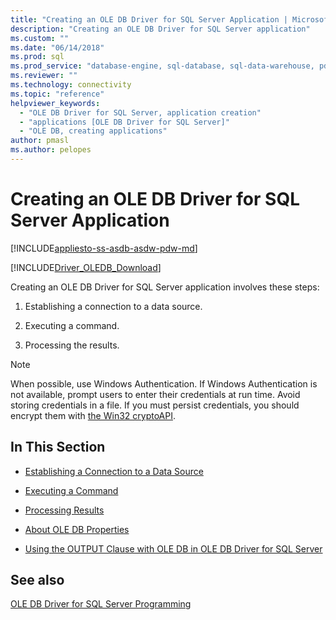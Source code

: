 ```yaml
---
title: "Creating an OLE DB Driver for SQL Server Application | Microsoft Docs"
description: "Creating an OLE DB Driver for SQL Server application"
ms.custom: ""
ms.date: "06/14/2018"
ms.prod: sql
ms.prod_service: "database-engine, sql-database, sql-data-warehouse, pdw"
ms.reviewer: ""
ms.technology: connectivity
ms.topic: "reference"
helpviewer_keywords: 
  - "OLE DB Driver for SQL Server, application creation"
  - "applications [OLE DB Driver for SQL Server]"
  - "OLE DB, creating applications"
author: pmasl
ms.author: pelopes
---
```

# Creating an OLE DB Driver for SQL Server Application
[!INCLUDE[appliesto-ss-asdb-asdw-pdw-md](../../../includes/appliesto-ss-asdb-asdw-pdw-md.md)]

[!INCLUDE[Driver_OLEDB_Download](../../../includes/driver_oledb_download.md)]

  Creating an OLE DB Driver for SQL Server application involves these steps:  
  
1.  Establishing a connection to a data source.  
  
2.  Executing a command.  
  
3.  Processing the results.  
  
> [!NOTE]  
>  When possible, use Windows Authentication. If Windows Authentication is not available, prompt users to enter their credentials at run time. Avoid storing credentials in a file. If you must persist credentials, you should encrypt them with [the Win32 cryptoAPI](https://go.microsoft.com/fwlink/?LinkId=9504).  
  
## In This Section  
  
-   [Establishing a Connection to a Data Source](../../oledb/ole-db-driver/establishing-a-connection-to-a-data-source.md)  
  
-   [Executing a Command](../../oledb/ole-db-driver/executing-a-command.md)  
  
-   [Processing Results](../../oledb/ole-db-driver/processing-results.md)  
  
-   [About OLE DB Properties](../../oledb/ole-db-driver/about-ole-db-properties.md)  
  
-   [Using the OUTPUT Clause with OLE DB in OLE DB Driver for SQL Server](../../oledb/ole-db-driver/using-the-output-clause-with-ole-db-in-oledb-driver-for-sql-server.md)  
  
## See also  
 [OLE DB Driver for SQL Server Programming](../../oledb/ole-db/oledb-driver-for-sql-server-programming.md)  
  
  
